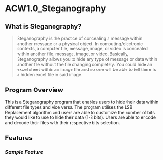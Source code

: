 # ACW1.0_Steganography

## What is Steganography?
> Steganography is the practice of concealing a message within another message or a physical object. In computing/electronic contexts, a computer file, message, image, or video is concealed within another file, message, image, or video.
Basically, Steganography allows you to hide any type of message or data within another file without the file changing completely. You could hide an excel sheet within an image file and no one will be able to tell there is a hidden excel file in said image.

## Program Overview 
This is a Steganography program that enables users to hide their data within different file types and vice versa. The program utilises the LSB Replacement algorithm and users are able to customize the number of bits they would like to use to hide their data (1-8 bits). Users are able to encode and decode their files with their respective bits selection. 

## Features
### *Sample Feature*

